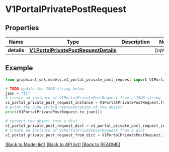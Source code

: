 # V1PortalPrivatePostRequest


## Properties

Name | Type | Description | Notes
------------ | ------------- | ------------- | -------------
**details** | [**V1PortalPrivatePostRequestDetails**](V1PortalPrivatePostRequestDetails.md) |  | [optional] 

## Example

```python
from graphiant_sdk.models.v1_portal_private_post_request import V1PortalPrivatePostRequest

# TODO update the JSON string below
json = "{}"
# create an instance of V1PortalPrivatePostRequest from a JSON string
v1_portal_private_post_request_instance = V1PortalPrivatePostRequest.from_json(json)
# print the JSON string representation of the object
print(V1PortalPrivatePostRequest.to_json())

# convert the object into a dict
v1_portal_private_post_request_dict = v1_portal_private_post_request_instance.to_dict()
# create an instance of V1PortalPrivatePostRequest from a dict
v1_portal_private_post_request_from_dict = V1PortalPrivatePostRequest.from_dict(v1_portal_private_post_request_dict)
```
[[Back to Model list]](../README.md#documentation-for-models) [[Back to API list]](../README.md#documentation-for-api-endpoints) [[Back to README]](../README.md)


